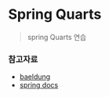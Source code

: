 # Spring Quarts
> spring Quarts 연습

### 참고자료
- [baeldung](https://www.baeldung.com/spring-quartz-schedule)
- [spring docs](http://www.quartz-scheduler.org/documentation/2.4.0-SNAPSHOT/quick-start-guide.html)
